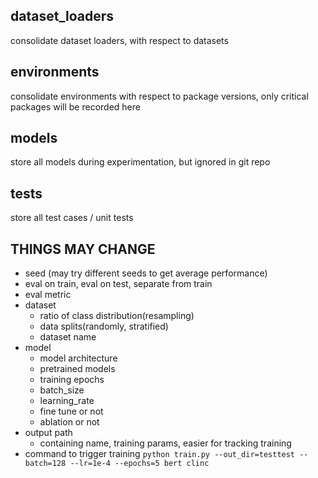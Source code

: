 ## dataset_loaders
consolidate dataset loaders, with respect to datasets
## environments
consolidate environments with respect to package versions, only critical packages will be recorded here
## models
store all models during experimentation, but ignored in git repo
## tests
store all test cases / unit tests
## THINGS MAY CHANGE
* seed (may try different seeds to get average performance)
* eval on train, eval on test, separate from train
* eval metric
* dataset
    * ratio of class distribution(resampling)
    * data splits(randomly, stratified)
    * dataset name
* model
    * model architecture
    * pretrained models
    * training epochs
    * batch_size
    * learning_rate
    * fine tune or not 
    * ablation or not
* output path
    * containing name, training params, easier for tracking training
* command to trigger training
`python train.py --out_dir=testtest --batch=128 --lr=1e-4 --epochs=5 bert clinc`
